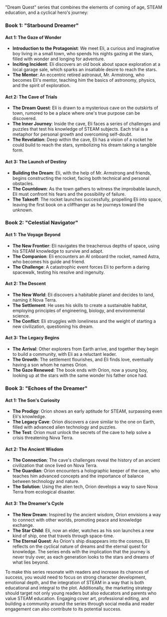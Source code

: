 "Dream Quest" series that combines the elements of coming of age, STEAM education, and a cyclical hero's journey:
 
### Book 1: "Starbound Dreamer"
 
#### Act 1: The Gaze of Wonder
- **Introduction to the Protagonist**: We meet Eli, a curious and imaginative boy living in a small town, who spends his nights gazing at the stars, filled with wonder and longing for adventure.
- **Inciting Incident**: Eli discovers an old book about space exploration at a local garage sale, which sparks an insatiable desire to reach the stars.
- **The Mentor**: An eccentric retired astronaut, Mr. Armstrong, who becomes Eli's mentor, teaching him the basics of astronomy, physics, and the spirit of exploration.
 
#### Act 2: The Cave of Trials
- **The Dream Quest**: Eli is drawn to a mysterious cave on the outskirts of town, rumored to be a place where one's true purpose can be discovered.
- **The Inner Journey**: Inside the cave, Eli faces a series of challenges and puzzles that test his knowledge of STEAM subjects. Each trial is a metaphor for personal growth and overcoming self-doubt.
- **The Revelation**: Deep within the cave, Eli has a vision of a rocket he could build to reach the stars, symbolizing his dream taking a tangible form.
 
#### Act 3: The Launch of Destiny
- **Building the Dream**: Eli, with the help of Mr. Armstrong and friends, begins constructing the rocket, facing both technical and personal obstacles.
- **The Countdown**: As the town gathers to witness the improbable launch, Eli must confront his fears and the possibility of failure.
- **The Takeoff**: The rocket launches successfully, propelling Eli into space, leaving the first book on a cliffhanger as he journeys toward the unknown.
 
### Book 2: "Celestial Navigator"
 
#### Act 1: The Voyage Beyond
- **The New Frontier**: Eli navigates the treacherous depths of space, using his STEAM knowledge to survive and adapt.
- **The Companion**: Eli encounters an AI onboard the rocket, named Astra, who becomes his guide and friend.
- **The Challenge**: A catastrophic event forces Eli to perform a daring spacewalk, testing his resolve and ingenuity.
 
#### Act 2: The Descent
- **The New World**: Eli discovers a habitable planet and decides to land, naming it Nova Terra.
- **The Settlement**: He uses his skills to create a sustainable habitat, employing principles of engineering, biology, and environmental science.
- **The Conflict**: Eli struggles with loneliness and the weight of starting a new civilization, questioning his dream.
 
#### Act 3: The Legacy Begins
- **The Arrival**: Other explorers from Earth arrive, and together they begin to build a community, with Eli as a reluctant leader.
- **The Growth**: The settlement flourishes, and Eli finds love, eventually having a son whom he names Orion.
- **The Gaze Renewed**: The book ends with Orion, now a young boy, looking up at the stars with the same wonder his father once had.
 
### Book 3: "Echoes of the Dreamer"
 
#### Act 1: The Son's Curiosity
- **The Prodigy**: Orion shows an early aptitude for STEAM, surpassing even Eli's knowledge.
- **The Legacy Cave**: Orion discovers a cave similar to the one on Earth, filled with advanced alien technology and puzzles.
- **The Test**: Orion must unlock the secrets of the cave to help solve a crisis threatening Nova Terra.
 
#### Act 2: The Ancient Wisdom
- **The Connection**: The cave's challenges reveal the history of an ancient civilization that once lived on Nova Terra.
- **The Guardian**: Orion encounters a holographic keeper of the cave, who teaches him advanced concepts and the importance of balance between technology and nature.
- **The Solution**: Using the alien tech, Orion develops a way to save Nova Terra from ecological disaster.
 
#### Act 3: The Dreamer's Cycle
- **The New Dream**: Inspired by the ancient wisdom, Orion envisions a way to connect with other worlds, promoting peace and knowledge exchange.
- **The Star Child**: Eli, now an elder, watches as his son launches a new kind of ship, one that travels through space-time.
- **The Eternal Quest**: As Orion's ship disappears into the cosmos, Eli reflects on the cyclical nature of dreams and the eternal quest for knowledge. The series ends with the implication that the journey is never truly over, as each generation looks to the stars and dreams of what lies beyond.
 
To make this series resonate with readers and increase its chances of success, you would need to focus on strong character development, emotional depth, and the integration of STEAM in a way that is both educational and integral to the plot. Additionally, the marketing strategy should target not only young readers but also educators and parents who value STEAM education. Engaging cover art, professional editing, and building a community around the series through social media and reader engagement can also contribute to its potential success.
